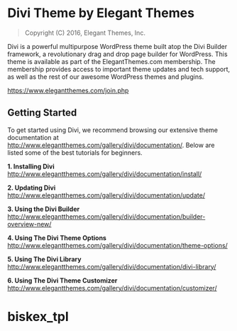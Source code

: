 Divi Theme by Elegant Themes
============================

> Copyright (C) 2016, Elegant Themes, Inc.

Divi is a powerful multipurpose WordPress theme built atop the Divi Builder
framework, a revolutionary drag and drop page builder for WordPress. This theme
is available as part of the ElegantThemes.com membership. The membership provides
access to important theme updates and tech support, as well as the rest of 
our awesome WordPress themes and plugins.

https://www.elegantthemes.com/join.php


Getting Started
---------------

To get started using Divi, we recommend browsing our extensive theme documentation
at http://www.elegantthemes.com/gallery/divi/documentation/. Below are listed 
some of the best tutorials for beginners. 

**1. Installing Divi**
http://www.elegantthemes.com/gallery/divi/documentation/install/

**2. Updating Divi**
http://www.elegantthemes.com/gallery/divi/documentation/update/

**3. Using the Divi Builder**
http://www.elegantthemes.com/gallery/divi/documentation/builder-overview-new/

**4. Using The Divi Theme Options**
http://www.elegantthemes.com/gallery/divi/documentation/theme-options/

**5. Using The Divi Library**
http://www.elegantthemes.com/gallery/divi/documentation/divi-library/

**6. Using The Divi Theme Customizer**
http://www.elegantthemes.com/gallery/divi/documentation/customizer/
# biskex_tpl
